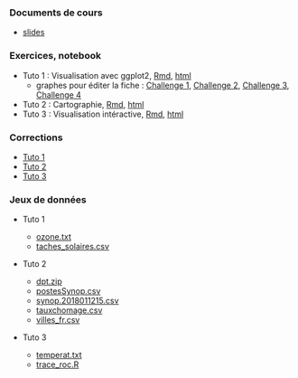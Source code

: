 
### Documents de cours

- [slides](pres_visu.pdf)

<!---
- [slides au format rapport](pres_R_article1.pdf)
--->


### Exercices, notebook

- Tuto 1 : Visualisation avec ggplot2, [Rmd](std_tuto_ggplot2.Rmd), [html](std_tuto_ggplot2.nb.html)
  - graphes pour éditer la fiche : [Challenge 1](challenge1.pdf), [Challenge 2](challenge2.pdf), [Challenge 3](challenge3.pdf), [Challenge 4](challenge4.pdf)
- Tuto 2 : Cartographie, [Rmd](std_tuto_carto.Rmd), [html](std_tuto_carto.nb.html)
- Tuto 3 : Visualisation intéractive, [Rmd](std_tuto_shiny.Rmd), [html](std_tuto_shiny.nb.html)



### Corrections

- [Tuto 1](tuto_ggplot2.html)
- [Tuto 2](fiche2_cor.html)
- [Tuto 3](fiche3_cor.html)




### Jeux de données

- Tuto 1
  - [ozone.txt](ozone.txt)
  - [taches_solaires.csv](taches_solaires.csv)
  
- Tuto 2
  - [dpt.zip](dpt.zip)
  - [postesSynop.csv](postesSynop.csv)
  - [synop.2018011215.csv](synop.2018011215.csv)
  - [tauxchomage.csv](tauxchomage.csv)
  - [villes_fr.csv](villes_fr.csv)
  
- Tuto 3
  - [temperat.txt](temperat.txt)
  - [trace_roc.R](trace_roc.R)
  
  
  
